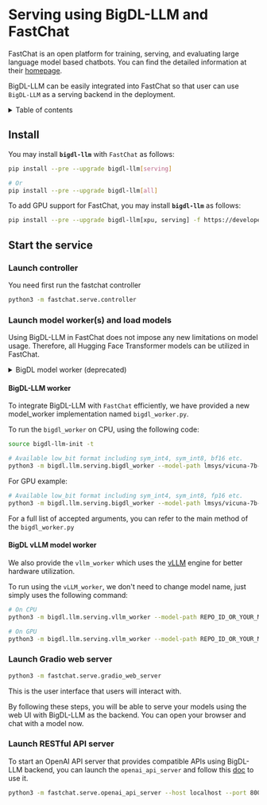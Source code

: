 # Serving using BigDL-LLM and FastChat

FastChat is an open platform for training, serving, and evaluating large language model based chatbots. You can find the detailed information at their [homepage](https://github.com/lm-sys/FastChat).

BigDL-LLM can be easily integrated into FastChat so that user can use `BigDL-LLM` as a serving backend in the deployment.

<details>
<summary>Table of contents</summary>

- [Install](#install)
- [Start the service](#start-the-service)
  - [Launch controller](#launch-controller)
  - [Launch model worker(s) and load models](#launch-model-workers-and-load-models)
    - [BigDL model worker](#bigdl-model-worker)
    - [BigDL worker](#bigdl-llm-worker)
    - [BigDL vLLM model worker](#vllm-model-worker)
  - [Launch Gradio web server](#launch-gradio-web-server)
  - [Launch RESTful API server](#launch-restful-api-server)

</details>

## Install

You may install **`bigdl-llm`** with `FastChat` as follows:

```bash
pip install --pre --upgrade bigdl-llm[serving]

# Or
pip install --pre --upgrade bigdl-llm[all]
```

To add GPU support for FastChat, you may install **`bigdl-llm`** as follows:

```bash
pip install --pre --upgrade bigdl-llm[xpu, serving] -f https://developer.intel.com/ipex-whl-stable-xpu

```

## Start the service

### Launch controller

You need first run the fastchat controller

```bash
python3 -m fastchat.serve.controller
```

### Launch model worker(s) and load models

Using BigDL-LLM in FastChat does not impose any new limitations on model usage. Therefore, all Hugging Face Transformer models can be utilized in FastChat.

<details>
<summary>BigDL model worker (deprecated)</summary>
FastChat determines the Model adapter to use through path matching. Therefore, in order to load models using BigDL-LLM, you need to make some modifications to the model's name.

For instance, assuming you have downloaded the `llama-7b-hf` from [HuggingFace](https://huggingface.co/decapoda-research/llama-7b-hf).  Then, to use the `BigDL-LLM` as backend, you need to change name from `llama-7b-hf` to `bigdl-7b`.The key point here is that the model's path should include "bigdl" and **should not include paths matched by other model adapters**.

Then we will use `bigdl-7b` as model-path.

> note: This is caused by the priority of name matching list. The new added `BigDL-LLM` adapter is at the tail of the name-matching list so that it has the lowest priority. If model path contains other keywords like `vicuna` which matches to another adapter with higher priority, then the `BigDL-LLM` adapter will not work.

A special case is `ChatGLM` models. For these models, you do not need to do any changes after downloading the model and the `BigDL-LLM` backend will be used automatically.

Then we can run model workers

```bash
# On CPU
python3 -m bigdl.llm.serving.model_worker --model-path PATH/TO/bigdl-7b --device cpu

# On GPU
python3 -m bigdl.llm.serving.model_worker --model-path PATH/TO/bigdl-7b --device xpu
```

If you run successfully using `BigDL` backend, you can see the output in log like this:

```bash
INFO - Converting the current model to sym_int4 format......
```

> note: We currently only support int4 quantization for this method.
</details>

#### BigDL-LLM worker
To integrate BigDL-LLM with `FastChat` efficiently, we have provided a new model_worker implementation named `bigdl_worker.py`.

To run the `bigdl_worker` on CPU, using the following code:
```bash
source bigdl-llm-init -t

# Available low_bit format including sym_int4, sym_int8, bf16 etc.
python3 -m bigdl.llm.serving.bigdl_worker --model-path lmsys/vicuna-7b-v1.5 --low-bit "sym_int4" --trust-remote-code --device "cpu"
```


For GPU example:
```bash
# Available low_bit format including sym_int4, sym_int8, fp16 etc.
python3 -m bigdl.llm.serving.bigdl_worker --model-path lmsys/vicuna-7b-v1.5 --low-bit "sym_int4" --trust-remote-code --device "xpu"
```

For a full list of accepted arguments, you can refer to the main method of the `bigdl_worker.py`

#### BigDL vLLM model worker

We also provide the `vllm_worker` which uses the [vLLM](https://github.com/intel-analytics/BigDL/tree/main/python/llm/example/CPU/vLLM-Serving) engine for better hardware utilization.

To run using the `vLLM_worker`,  we don't need to change model name, just simply uses the following command:

```bash
# On CPU
python3 -m bigdl.llm.serving.vllm_worker --model-path REPO_ID_OR_YOUR_MODEL_PATH --device cpu

# On GPU
python3 -m bigdl.llm.serving.vllm_worker --model-path REPO_ID_OR_YOUR_MODEL_PATH --device xpu
```

### Launch Gradio web server

```bash
python3 -m fastchat.serve.gradio_web_server
```

This is the user interface that users will interact with.

By following these steps, you will be able to serve your models using the web UI with BigDL-LLM as the backend. You can open your browser and chat with a model now.

### Launch RESTful API server

To start an OpenAI API server that provides compatible APIs using BigDL-LLM backend, you can launch the `openai_api_server` and follow this [doc](https://github.com/lm-sys/FastChat/blob/main/docs/openai_api.md) to use it.

```bash
python3 -m fastchat.serve.openai_api_server --host localhost --port 8000
```
